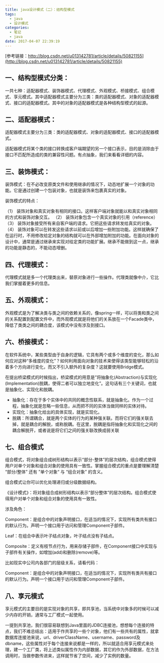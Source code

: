 ```yaml
---
title: java设计模式（二）：结构型模式
tags:
  - java
  - 设计模式
categories:
  - 笔记
  - java
date: 2017-04-07 22:39:19
---
```


[参考链接：http://blog.csdn.net/u013142781/article/details/50821155](http://blog.csdn.net/u013142781/article/details/50821155)

## 一、结构型模式分类：
一共七种：适配器模式、装饰器模式、代理模式、外观模式、桥接模式、组合模式、享元模式。其中适配器模式主要分为三类：类的适配器模式、对象的适配器模式、接口的适配器模式。其中的对象的适配器模式是各种结构型模式的起源。

## 二、适配器模式：
适配器模式主要分为三类：类的适配器模式、对象的适配器模式、接口的适配器模式。

适配器模式将某个类的接口转换成客户端期望的另一个接口表示，目的是消除由于接口不匹配所造成的类的兼容性问题。有点抽象，我们来看看详细的内容。

## 三、装饰模式：
装饰模式：在不必改变原类文件和使用继承的情况下，动态地扩展一个对象的功能。它是通过创建一个包装对象，也就是装饰来包裹真实的对象。

装饰模式的特点：

（1） 装饰对象和真实对象有相同的接口。这样客户端对象就能以和真实对象相同的方式和装饰对象交互。
（2） 装饰对象包含一个真实对象的引用（reference）
（3） 装饰对象接受所有来自客户端的请求。它把这些请求转发给真实的对象。
（4） 装饰对象可以在转发这些请求以前或以后增加一些附加功能。这样就确保了在运行时，不用修改给定对象的结构就可以在外部增加附加的功能。在面向对象的设计中，通常是通过继承来实现对给定类的功能扩展。继承不能做到这一点，继承的功能是静态的，不能动态增删。

## 四、代理模式：
代理模式就是多一个代理类出来，替原对象进行一些操作。代理类就像中介，它比我们掌握着更多的信息。

## 五、外观模式：
外观模式是为了解决类与类之间的依赖关系的，像spring一样，可以将类和类之间的关系配置到配置文件中，而外观模式就是将他们的关系放在一个Facade类中，降低了类类之间的耦合度，该模式中没有涉及到接口。

## 六、桥接模式：
在软件系统中，某些类型由于自身的逻辑，它具有两个或多个维度的变化，那么如何应对这种“多维度的变化”？如何利用面向对象的技术来使得该类型能够轻松的沿着多个方向进行变化，而又不引入额外的复杂度？这就要使用Bridge模式。

在提出桥梁模式的时候指出，桥梁模式的用意是”将抽象化(Abstraction)与实现化(Implementation)脱耦，使得二者可以独立地变化”。这句话有三个关键词，也就是抽象化、实现化和脱耦。

- 抽象化：存在于多个实体中的共同的概念性联系，就是抽象化。作为一个过程，抽象化就是忽略一些信息，从而把不同的实体当做同样的实体对待。
- 实现化：抽象化给出的具体实现，就是实现化。
- 脱耦：所谓耦合，就是两个实体的行为的某种强关联。而将它们的强关联去掉，就是耦合的解脱，或称脱耦。在这里，脱耦是指将抽象化和实现化之间的耦合解脱开，或者说是将它们之间的强关联改换成弱关联

## 七、组合模式
组合模式，将对象组合成树形结构以表示“部分-整体”的层次结构，组合模式使得用户对单个对象和组合对象的使用具有一致性。掌握组合模式的重点是要理解清楚 “部分/整体” 还有 ”单个对象“ 与 “组合对象” 的含义。

组合模式让你可以优化处理递归或分级数据结构。

《设计模式》：将对象组合成树形结构以表示“部分整体”的层次结构。组合模式使得用户对单个对象和组合对象的使用具有一致性。

涉及角色：

Component：是组合中的对象声明接口，在适当的情况下，实现所有类共有接口的默认行为。声明一个接口用于访问和管理Component子部件。

Leaf：在组合中表示叶子结点对象，叶子结点没有子结点。

Composite：定义有枝节点行为，用来存储子部件，在Component接口中实现与子部件有关操作，如增加(add)和删除(remove)等。

比如现实中公司内各部门的层级关系，请看代码：

Component：是组合中的对象声明接口，在适当的情况下，实现所有类共有接口的默认行为。声明一个接口用于访问和管理Component子部件。

## 八、享元模式
享元模式的主要目的是实现对象的共享，即共享池，当系统中对象多的时候可以减少内存的开销，通常与工厂模式一起使用。

一提到共享池，我们很容易联想到Java里面的JDBC连接池，想想每个连接的特点，我们不难总结出：适用于作共享的一些个对象，他们有一些共有的属性，就拿数据库连接池来说，url、driverClassName、username、password及dbname，这些属性对于每个连接来说都是一样的，所以就适合用享元模式来处理，建一个工厂类，将上述类似属性作为内部数据，其它的作为外部数据，在方法调用时，当做参数传进来，这样就节省了空间，减少了实例的数量。
